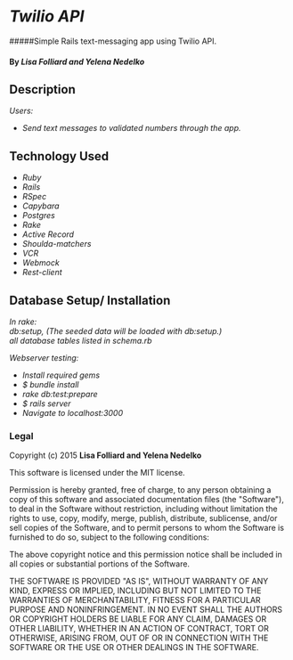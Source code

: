 # _Twilio API_

#####Simple Rails text-messaging app using Twilio API.

#### By _**Lisa Folliard and Yelena Nedelko**_

## Description

_Users:_
* _Send text messages to validated numbers through the app._

## Technology Used
* _Ruby_
* _Rails_
* _RSpec_
* _Capybara_
* _Postgres_
* _Rake_
* _Active Record_
* _Shoulda-matchers_
* _VCR_
* _Webmock_
* _Rest-client_


## Database Setup/ Installation

_In rake:_<br>
_db:setup, (The seeded data will be loaded with db:setup.)_<br>
_all database tables listed in schema.rb_
<br>

_Webserver testing:_
* _Install required gems_
* _$ bundle install_
* _rake db:test:prepare_
* _$ rails server_
* _Navigate to localhost:3000_

### Legal

Copyright (c) 2015 **Lisa Folliard and Yelena Nedelko**

This software is licensed under the MIT license.

Permission is hereby granted, free of charge, to any person obtaining a copy
of this software and associated documentation files (the "Software"), to deal
in the Software without restriction, including without limitation the rights
to use, copy, modify, merge, publish, distribute, sublicense, and/or sell
copies of the Software, and to permit persons to whom the Software is
furnished to do so, subject to the following conditions:

The above copyright notice and this permission notice shall be included in
all copies or substantial portions of the Software.

THE SOFTWARE IS PROVIDED "AS IS", WITHOUT WARRANTY OF ANY KIND, EXPRESS OR
IMPLIED, INCLUDING BUT NOT LIMITED TO THE WARRANTIES OF MERCHANTABILITY,
FITNESS FOR A PARTICULAR PURPOSE AND NONINFRINGEMENT. IN NO EVENT SHALL THE
AUTHORS OR COPYRIGHT HOLDERS BE LIABLE FOR ANY CLAIM, DAMAGES OR OTHER
LIABILITY, WHETHER IN AN ACTION OF CONTRACT, TORT OR OTHERWISE, ARISING FROM,
OUT OF OR IN CONNECTION WITH THE SOFTWARE OR THE USE OR OTHER DEALINGS IN
THE SOFTWARE.
